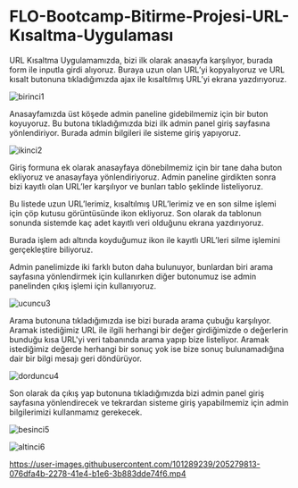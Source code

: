 # FLO-Bootcamp-Bitirme-Projesi-URL-Kısaltma-Uygulaması
 
 
 URL Kısaltma Uygulamamızda, bizi ilk olarak anasayfa karşılıyor, burada form ile inputla girdi alıyoruz. Buraya uzun olan URL’yi kopyalıyoruz ve URL kısalt butonuna tıkladığımızda ajax ile kısaltılmış URL’yi ekrana yazdırıyoruz.
 
 
 
![birinci1](https://user-images.githubusercontent.com/101289239/205272743-11a452da-e19f-4fcd-baae-ec9477bf6606.gif)



Anasayfamızda üst köşede admin paneline gidebilmemiz için bir buton koyuyoruz. Bu butona tıkladığımızda bizi ilk admin panel giriş sayfasına yönlendiriyor. Burada admin bilgileri ile sisteme giriş yapıyoruz.



![ikinci2](https://user-images.githubusercontent.com/101289239/205272956-194d5cae-0cee-477b-a381-f3ce83b787d7.gif)



Giriş formuna ek olarak anasayfaya dönebilmemiz için bir tane daha buton ekliyoruz ve anasayfaya yönlendiriyoruz. Admin paneline girdikten sonra bizi kayıtlı olan URL’ler karşılıyor ve bunları tablo şeklinde listeliyoruz.

Bu listede uzun URL’lerimiz, kısaltılmış URL’lerimiz ve en son silme işlemi için çöp kutusu görüntüsünde ikon ekliyoruz. Son olarak da tablonun sonunda sistemde kaç adet kayıtlı veri olduğunu ekrana yazdırıyoruz.

Burada işlem adı altında koyduğumuz ikon ile kayıtlı URL’leri silme işlemini gerçekleştire biliyoruz. 

Admin panelimizde iki farklı buton daha bulunuyor, bunlardan biri arama sayfasına yönlendirmek için kullanırken diğer butonumuz ise admin panelinden çıkış işlemi için kullanıyoruz.



![ucuncu3](https://user-images.githubusercontent.com/101289239/205273707-d7430534-2c4f-45bf-8327-62fb2d5785b5.gif)



Arama butonuna tıkladığımızda ise bizi burada arama çubuğu karşılıyor. Aramak istediğimiz URL ile ilgili herhangi bir değer girdiğimizde o değerlerin bunduğu kısa URL'yi veri tabanında arama yapıp bize listeliyor. Aramak istediğimiz değerde herhangi bir sonuç yok ise bize sonuç bulunamadığına dair bir bilgi mesajı geri döndürüyor.



![dorduncu4](https://user-images.githubusercontent.com/101289239/205274575-102b7831-15b0-48d7-bb0e-016f61ec65d4.gif)



Son olarak da çıkış yap butonuna tıkladığımızda bizi admin panel giriş sayfasına yönlendirecek ve tekrardan sisteme giriş yapabilmemiz için admin bilgilerimizi
kullanmamız gerekecek.



![besinci5](https://user-images.githubusercontent.com/101289239/205274752-8ef19411-58f8-44f4-8e84-fa6ec3945cac.gif)



![altinci6](https://user-images.githubusercontent.com/101289239/205274779-62f22424-49cb-4cee-8ea7-a696c8282774.gif)




https://user-images.githubusercontent.com/101289239/205279813-076dfa4b-2278-41e4-b1e6-3b883dde74f6.mp4
